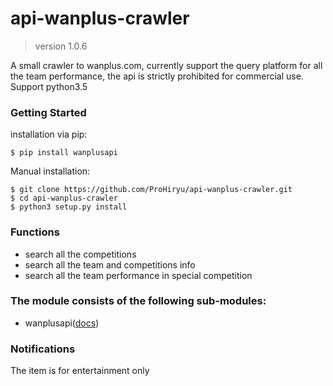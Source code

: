 # api-wanplus-crawler

> version 1.0.6

A small crawler to wanplus.com, currently support the query platform for all the team performance, the api is strictly prohibited for commercial use. Support python3.5

### Getting Started

installation via pip:

```
$ pip install wanplusapi
```

Manual installation:

```
$ git clone https://github.com/ProHiryu/api-wanplus-crawler.git
$ cd api-wanplus-crawler
$ python3 setup.py install
```

### Functions

- search all the competitions
- search all the team and competitions info
- search all the team performance in special competition

### The module consists of the following sub-modules:

- wanplusapi([docs]("\docs\wanplusapi.md"))


### Notifications

The item is for entertainment only
